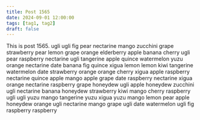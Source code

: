```yaml
---
title: Post 1565
date: 2024-09-01 12:00:00
tags: [tag1, tag2]
draft: false
---
```

This is post 1565.
ugli
ugli
fig
pear
nectarine
mango
zucchini
grape
strawberry
pear
lemon
grape
orange
elderberry
apple
banana
cherry
ugli
pear
raspberry
nectarine
ugli
tangerine
apple
quince
watermelon
yuzu
orange
nectarine
date
banana
fig
quince
xigua
lemon
lemon
kiwi
tangerine
watermelon
date
strawberry
orange
orange
cherry
xigua
apple
raspberry
nectarine
quince
apple
mango
apple
grape
date
raspberry
nectarine
xigua
orange
nectarine
raspberry
grape
honeydew
ugli
apple
honeydew
zucchini
ugli
nectarine
banana
honeydew
strawberry
kiwi
mango
cherry
raspberry
ugli
ugli
yuzu
mango
tangerine
yuzu
xigua
yuzu
mango
lemon
pear
apple
honeydew
orange
ugli
nectarine
mango
grape
ugli
date
watermelon
ugli
fig
raspberry
raspberry
